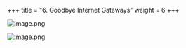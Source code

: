 +++
title = "6. Goodbye Internet Gateways"
weight = 6
+++


![image.png](/images/008-viii-clean-it-up/38-599867-image.png)


![image.png](/images/008-viii-clean-it-up/38-850499-image.png)


